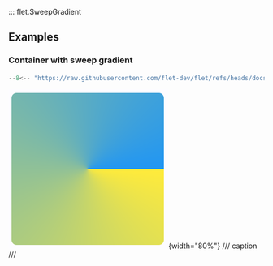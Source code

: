 ::: flet.SweepGradient

## Examples

### Container with sweep gradient

```python
--8<-- "https://raw.githubusercontent.com/flet-dev/flet/refs/heads/docs/sdk/python/examples/controls/types/gradient/sweep-gradient/container.py"
```

![container](https://raw.githubusercontent.com/flet-dev/flet/docs/sdk/python/examples/controls/types/gradient/sweep-gradient/media/container.png){width="80%"}
/// caption
///
